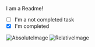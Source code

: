 I am a Readme!

*   [ ] I'm a not completed task
*   [x] I'm completed

![AbsoluteImage](https://example.com/static/image.jpg)
![RelativeImage](static/image.jpg)
